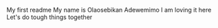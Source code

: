 My first readme
My name is Olaosebikan Adewemimo
I am loving it here
Let's do tough things together
